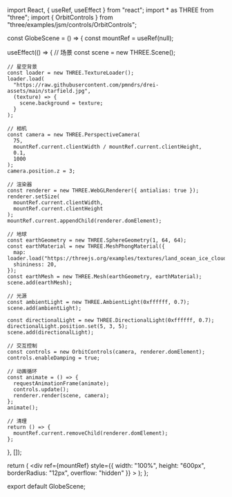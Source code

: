 import React, { useRef, useEffect } from "react";
import * as THREE from "three";
import { OrbitControls } from "three/examples/jsm/controls/OrbitControls";

const GlobeScene = () => {
  const mountRef = useRef(null);

  useEffect(() => {
    // 场景
    const scene = new THREE.Scene();

    // 星空背景
    const loader = new THREE.TextureLoader();
    loader.load(
      "https://raw.githubusercontent.com/pmndrs/drei-assets/main/starfield.jpg",
      (texture) => {
        scene.background = texture;
      }
    );

    // 相机
    const camera = new THREE.PerspectiveCamera(
      75,
      mountRef.current.clientWidth / mountRef.current.clientHeight,
      0.1,
      1000
    );
    camera.position.z = 3;

    // 渲染器
    const renderer = new THREE.WebGLRenderer({ antialias: true });
    renderer.setSize(
      mountRef.current.clientWidth,
      mountRef.current.clientHeight
    );
    mountRef.current.appendChild(renderer.domElement);

    // 地球
    const earthGeometry = new THREE.SphereGeometry(1, 64, 64);
    const earthMaterial = new THREE.MeshPhongMaterial({
      map: loader.load("https://threejs.org/examples/textures/land_ocean_ice_cloud_2048.jpg"),
      shininess: 20,
    });
    const earthMesh = new THREE.Mesh(earthGeometry, earthMaterial);
    scene.add(earthMesh);

    // 光源
    const ambientLight = new THREE.AmbientLight(0xffffff, 0.7);
    scene.add(ambientLight);

    const directionalLight = new THREE.DirectionalLight(0xffffff, 0.7);
    directionalLight.position.set(5, 3, 5);
    scene.add(directionalLight);

    // 交互控制
    const controls = new OrbitControls(camera, renderer.domElement);
    controls.enableDamping = true;

    // 动画循环
    const animate = () => {
      requestAnimationFrame(animate);
      controls.update();
      renderer.render(scene, camera);
    };
    animate();

    // 清理
    return () => {
      mountRef.current.removeChild(renderer.domElement);
    };
  }, []);

  return (
    <div
      ref={mountRef}
      style={{ width: "100%", height: "600px", borderRadius: "12px", overflow: "hidden" }}
    ></div>
  );
};

export default GlobeScene;
